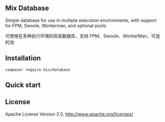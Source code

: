 ## Mix Database

Simple database for use in multiple execution environments, with support for FPM, Swoole, Workerman, and optional pools

可使用在多种执行环境的简易数据库，支持 FPM、Swoole、WorkerMan，可选的池

## Installation

```
composer require mix/database
```

## Quick start



## License

Apache License Version 2.0, http://www.apache.org/licenses/
